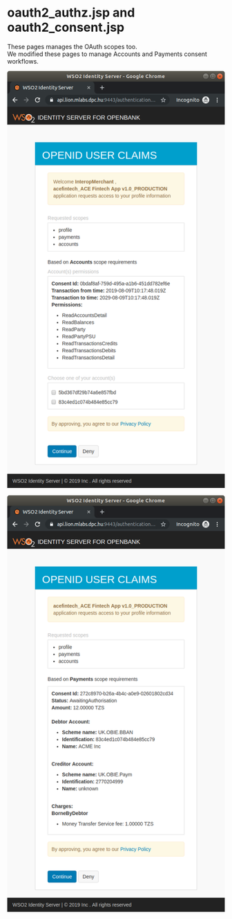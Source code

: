 # oauth2\_authz.jsp and oauth2\_consent.jsp

These pages manages the OAuth scopes too.  
We modified these pages to manage Accounts and Payments consent workflows.

![Accounts consent screen](../../.gitbook/assets/screenshot-from-2019-08-09-12-18-39.png)

![Payments consent screen](../../.gitbook/assets/screenshot-from-2019-08-09-12-20-23.png)

